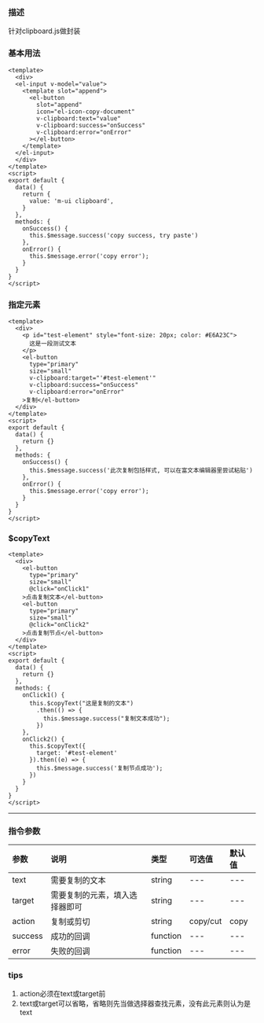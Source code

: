 ### 描述
针对clipboard.js做封装

### 基本用法
```vue
<template>
  <div>  
  <el-input v-model="value">
    <template slot="append">
      <el-button 
        slot="append" 
        icon="el-icon-copy-document" 
        v-clipboard:text="value"
        v-clipboard:success="onSuccess"
        v-clipboard:error="onError"
      ></el-button>
    </template>
  </el-input>
  </div>
</template>
<script>
export default {
  data() {
    return {
      value: 'm-ui clipboard',
    }
  },
  methods: {
    onSuccess() {
      this.$message.success('copy success, try paste')
    },
    onError() {
      this.$message.error('copy error');
    }
  }
}
</script>
```

### 指定元素
```vue
<template>
  <div>
    <p id="test-element" style="font-size: 20px; color: #E6A23C">
      这是一段测试文本
    </p>
    <el-button 
      type="primary"
      size="small"
      v-clipboard:target="'#test-element'"
      v-clipboard:success="onSuccess"
      v-clipboard:error="onError"
    >复制</el-button>
  </div>
</template>
<script>
export default {
  data() {
    return {}
  },
  methods: {
    onSuccess() {
      this.$message.success('此次复制包括样式, 可以在富文本编辑器里尝试粘贴')
    },
    onError() {
      this.$message.error('copy error');
    }
  }
}
</script>
```

### $copyText
```vue
<template>
  <div>
    <el-button 
      type="primary"
      size="small"
      @click="onClick1"
    >点击复制文本</el-button>
    <el-button 
      type="primary"
      size="small"
      @click="onClick2"
    >点击复制节点</el-button>
  </div>
</template>
<script>
export default {
  data() {
    return {}
  },
  methods: {
    onClick1() {
      this.$copyText("这是复制的文本")
        .then(() => {
          this.$message.success("复制文本成功");
        })
    },
    onClick2() {
      this.$copyText({
        target: '#test-element'
      }).then((e) => {
        this.$message.success('复制节点成功');
      })
    }
  }
}
</script>
```

---

### 指令参数

| 参数 | 说明 | 类型 | 可选值 | 默认值 |
| :---- | :---- | :---- | :---- | :---- | 
| text | 需要复制的文本 | string | --- | --- |
| target | 需要复制的元素，填入选择器即可 | string | --- | --- |
| action | 复制或剪切 | string | copy/cut | copy |
| success |  成功的回调 | function | --- | --- |
| error |  失败的回调 | function | --- | --- |

### tips
1. action必须在text或target前
2. text或target可以省略，省略则先当做选择器查找元素，没有此元素则认为是text

